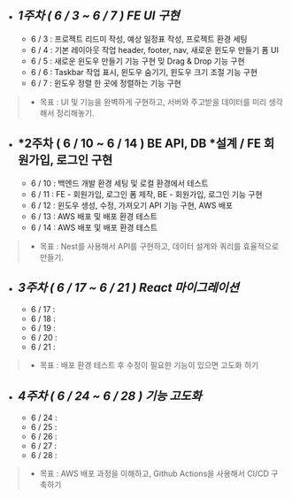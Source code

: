 - ## _1주차 ( 6 / 3 ~ 6 / 7 ) FE UI 구현_

  - 6 / 3 : 프로젝트 리드미 작성, 예상 일정표 작성, 프로젝트 환경 세팅
  - 6 / 4 : 기본 레이아웃 작업 header, footer, nav, 새로운 윈도우 만들기 폼 UI
  - 6 / 5 : 새로운 윈도우 만들기 기능 구현 밎 Drag & Drop 기능 구현
  - 6 / 6 : Taskbar 작업 표시, 윈도우 숨기기, 윈도우 크기 조절 기능 구현
  - 6 / 7 : 윈도우 정렬 한 곳에 정렬하는 기능 구현

> - 목표 : UI 및 기능을 완벽하게 구현하고, 서버와 주고받을 데이터를 미리 생각해서 정리해놓기.

- ## *2주차 ( 6 / 10 ~ 6 / 14 ) BE API, DB *설계 / FE 회원가입, 로그인 구현

  - 6 / 10 : 백엔드 개발 환경 세팅 및 로컬 환경에서 테스트
  - 6 / 11 : FE - 회원가입, 로그인 폼 제작, BE - 회원가입, 로그인 기능 구현
  - 6 / 12 : 윈도우 생성, 수정, 가져오기 API 기능 구현, AWS 배포
  - 6 / 13 : AWS 배포 및 배포 환경 테스트
  - 6 / 14 : AWS 배포 및 배포 환경 테스트

> - 목표 : Nest를 사용해서 API를 구현하고, 데이터 설계와 쿼리를 효율적으로 만들기.

- ## _3주차 ( 6 / 17 ~ 6 / 21 ) React 마이그레이션_

  - 6 / 17 :
  - 6 / 18 :
  - 6 / 19 :
  - 6 / 20 :
  - 6 / 21 :

> - 목표 : 배포 환경 테스트 후 수정이 필요한 기능이 있으면 고도화 하기

- ## _4주차 ( 6 / 24 ~ 6 / 28 ) 기능 고도화_

  - 6 / 24 :
  - 6 / 25 :
  - 6 / 26 :
  - 6 / 27 :
  - 6 / 28 :

> - 목표 : AWS 배포 과정을 이해하고, Github Actions을 사용해서 CI/CD 구축하기
